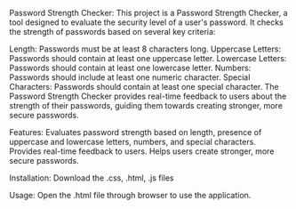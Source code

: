 Password Strength Checker:
This project is a Password Strength Checker, a tool designed to evaluate the security level of a user's password. It checks the strength of passwords based on several key criteria:

Length: Passwords must be at least 8 characters long.
Uppercase Letters: Passwords should contain at least one uppercase letter.
Lowercase Letters: Passwords should contain at least one lowercase letter.
Numbers: Passwords should include at least one numeric character.
Special Characters: Passwords should contain at least one special character.
The Password Strength Checker provides real-time feedback to users about the strength of their passwords, guiding them towards creating stronger, more secure passwords.

Features:
Evaluates password strength based on length, presence of uppercase and lowercase letters, numbers, and special characters.
Provides real-time feedback to users.
Helps users create stronger, more secure passwords.

Installation:
Download the .css, .html, .js files

Usage:
Open the .html file through browser to use the application.
